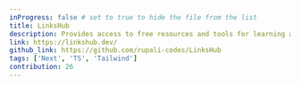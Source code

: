```yaml
---
inProgress: false # set to true to hide the file from the list
title: LinksHub
description: Provides access to free resources and tools for learning and developing tech skills.
link: https://linkshub.dev/
github_link: https://github.com/rupali-codes/LinksHub
tags: ['Next', 'TS', 'Tailwind']
contribution: 26
---
```

